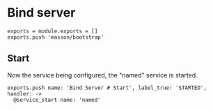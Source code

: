 
# Bind server

    exports = module.exports = []
    exports.push 'masson/bootstrap'

## Start

Now the service being configured, the "named" service is started.

    exports.push name: 'Bind Server # Start', label_true: 'STARTED', handler: ->
      @service_start name: 'named'
